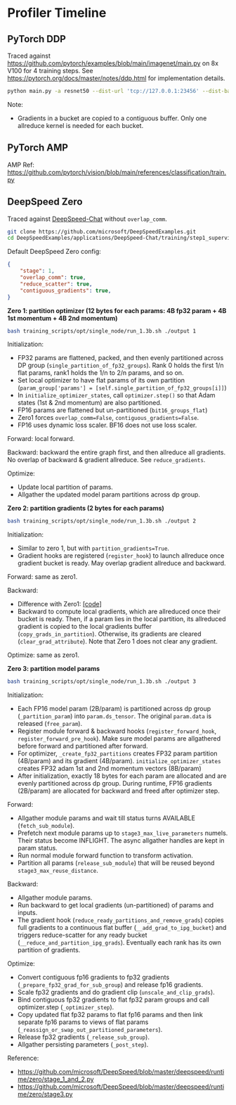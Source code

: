 # Profiler Timeline

## PyTorch DDP

Traced against https://github.com/pytorch/examples/blob/main/imagenet/main.py on 8x V100 for 4 training steps. See https://pytorch.org/docs/master/notes/ddp.html for implementation details.
```sh
python main.py -a resnet50 --dist-url 'tcp://127.0.0.1:23456' --dist-backend 'nccl' --multiprocessing-distributed --world-size 1 --rank 0 --dummy
```

Note:
* Gradients in a bucket are copied to a contiguous buffer. Only one allreduce kernel is needed for each bucket.

## PyTorch AMP

AMP Ref: https://github.com/pytorch/vision/blob/main/references/classification/train.py

## DeepSpeed Zero

Traced against [DeepSpeed-Chat](https://github.com/microsoft/DeepSpeedExamples/tree/master/applications/DeepSpeed-Chat) without `overlap_comm`.
```sh
git clone https://github.com/microsoft/DeepSpeedExamples.git
cd DeepSpeedExamples/applications/DeepSpeed-Chat/training/step1_supervised_finetuning
```

Default DeepSpeed Zero config:
```json
{
    "stage": 1,
    "overlap_comm": true,
    "reduce_scatter": true,
    "contiguous_gradients": true,
}
```

**Zero 1: partition optimizer (12 bytes for each params: 4B fp32 param + 4B 1st momentum + 4B 2nd momentum)**
```sh
bash training_scripts/opt/single_node/run_1.3b.sh ./output 1
```

Initialization:
* FP32 params are flattened, packed, and then evenly partitioned across DP group (`single_partition_of_fp32_groups`). Rank 0 holds the first 1/n flat params, rank1 holds the 1/n to 2/n params, and so on.
* Set local optimizer to have flat params of its own partition (`param_group['params'] = [self.single_partition_of_fp32_groups[i]]`)
* In `initialize_optimizer_states`, call `optimizer.step()` so that Adam states (1st & 2nd momentum) are also partitioned.
* FP16 params are flattened but un-partitioned (`bit16_groups_flat`)
* Zero1 forces `overlap_comm=False`, `contiguous_gradients=False`. 
* FP16 uses dynamic loss scaler. BF16 does not use loss scaler.

Forward: local forward.

Backward: backward the entire graph first, and then allreduce all gradients. No overlap of backward & gradient allreduce. See `reduce_gradients`.

Optimize:
* Update local partition of params.
* Allgather the updated model param partitions across dp group.

**Zero 2: partition gradients (2 bytes for each params)**
```sh
bash training_scripts/opt/single_node/run_1.3b.sh ./output 2
```

Initialization:
* Similar to zero 1, but with `partition_gradients=True`.
* Gradient hooks are registered (`register_hook`) to launch allreduce once gradient bucket is ready. May overlap gradient allreduce and backward.

Forward: same as zero1.

Backward:
* Difference with Zero1: [[code]](https://github.com/microsoft/DeepSpeed/blob/c37fe9cbfb8bc10c8dd6ccd8cac9b34ded218990/deepspeed/runtime/zero/stage_1_and_2.py#L1353-L1367)
* Backward to compute local gradients, which are allreduced once their bucket is ready. Then, if a param lies in the local partition, its allreduced gradient is copied to the local gradients buffer (`copy_grads_in_partition`). Otherwise, its gradients are cleared (`clear_grad_attribute`). Note that Zero 1 does not clear any gradient.

Optimize: same as zero1.

**Zero 3: partition model params**
```sh
bash training_scripts/opt/single_node/run_1.3b.sh ./output 3
```

Initialization:
* Each FP16 model param (2B/param) is partitioned across dp group (`_partition_param`) into `param.ds_tensor`. The original `param.data` is released (`free_param`).
* Register module forward & backward hooks (`register_forward_hook`, `register_forward_pre_hook`). Make sure model params are allgathered before forward and partitioned after forward.
* For optimizer, `_create_fp32_partitions` creates FP32 param partition (4B/param) and its gradient (4B/param). `initialize_optimizer_states` creates FP32 adam 1st and 2nd momentum vectors (8B/param)
* After initialization, exactly 18 bytes for each param are allocated and are evenly partitioned across dp group. During runtime, FP16 gradients (2B/param) are allocated for backward and freed after optimizer step.

Forward:
* Allgather module params and wait till status turns AVAILABLE (`fetch_sub_module`).
* Prefetch next module params up to `stage3_max_live_parameters` numels. Their status become INFLIGHT. The async allgather handles are kept in param status.
* Run normal module forward function to transform activation.
* Partition all params (`release_sub_module`) that will be reused beyond `stage3_max_reuse_distance`.

Backward:
* Allgather module params.
* Run backward to get local gradients (un-partitioned) of params and inputs.
* The gradient hook (`reduce_ready_partitions_and_remove_grads`) copies full gradients to a continuous flat buffer (`__add_grad_to_ipg_bucket`) and triggers reduce-scatter for any ready bucket (`__reduce_and_partition_ipg_grads`). Eventually each rank has its own partition of gradients.

Optimize:
* Convert contiguous fp16 gradients to fp32 gradients (`_prepare_fp32_grad_for_sub_group`) and release fp16 gradients.
* Scale fp32 gradients and do gradient clip (`unscale_and_clip_grads`).
* Bind contiguous fp32 gradients to flat fp32 param groups and call optimizer.step (`_optimizer_step`).
* Copy updated flat fp32 params to flat fp16 params and then link separate fp16 params to views of flat params (`_reassign_or_swap_out_partitioned_parameters`).
* Release fp32 gradients (`_release_sub_group`).
* Allgather persisting parameters (`_post_step`).

Reference:
* https://github.com/microsoft/DeepSpeed/blob/master/deepspeed/runtime/zero/stage_1_and_2.py
* https://github.com/microsoft/DeepSpeed/blob/master/deepspeed/runtime/zero/stage3.py
